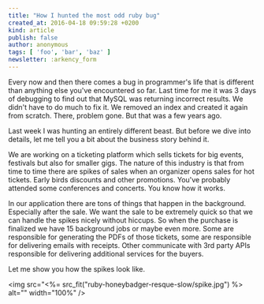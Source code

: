```yaml
---
title: "How I hunted the most odd ruby bug"
created_at: 2016-04-18 09:59:28 +0200
kind: article
publish: false
author: anonymous
tags: [ 'foo', 'bar', 'baz' ]
newsletter: :arkency_form
---
```


Every now and then there comes a bug in programmer's life that is different than anything
else you've encountered so far. Last time for me it was 3 days of debugging to find out that MySQL
was returning incorrect results. We didn't have to do much to fix it. We removed an index and created it again
from scratch. There, problem gone. But that was a few years ago.

Last week I was hunting an entirely different beast. But before we dive into details, let me tell
you a bit about the business story behind it.

<!-- more -->

We are working on a ticketing platform which sells tickets for big events, festivals but also for smaller gigs.
The nature of this industry is that from time to time there are spikes of sales when an organizer opens
sales for hot tickets. Early birds discounts and other promotions. You've probably attended some conferences
and concerts. You know how it works.

In our application there are tons of things that happen in the background. Especially after the sale. We want the
sale to be extremely quick so that we can handle the spikes nicely without hiccups. So when the purchase is finalized
we have 15 background jobs or maybe even more. Some are responsible for generating the PDFs of those tickets,
some are responsible for delivering emails with receipts. Other communicate with 3rd party APIs responsible for
delivering additional services for the buyers.

Let me show you how the spikes look like.

<img src="<%= src_fit("ruby-honeybadger-resque-slow/spike.jpg") %> alt="" width="100%" />

